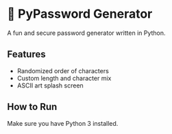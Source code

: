# 🔐 PyPassword Generator

A fun and secure password generator written in Python.

## Features
- Randomized order of characters
- Custom length and character mix
- ASCII art splash screen

## How to Run

Make sure you have Python 3 installed.

